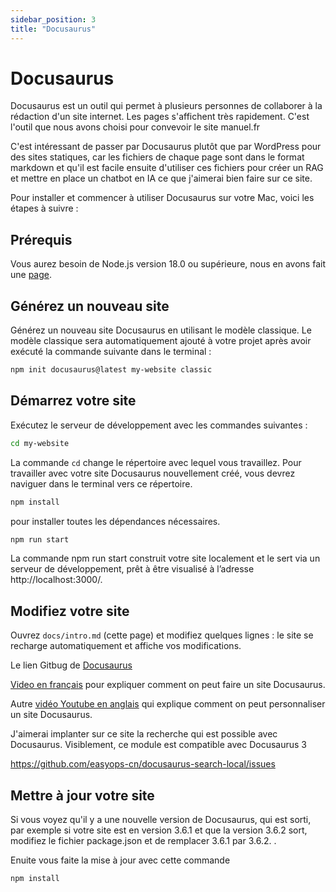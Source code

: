 ```yaml
---
sidebar_position: 3
title: "Docusaurus"
---
```


# Docusaurus

Docusaurus est un outil qui permet à plusieurs personnes de collaborer à la rédaction d'un site internet. Les pages s'affichent très rapidement. C'est l'outil que nous avons choisi pour convevoir le site manuel.fr

C'est intéressant de passer par Docusaurus plutôt que par WordPress pour des sites statiques, car les fichiers de chaque page sont dans le format markdown et qu'il est facile ensuite d'utiliser ces fichiers pour créer un RAG et mettre en place un chatbot en IA ce que j'aimerai bien faire sur ce site.


Pour installer et commencer à utiliser Docusaurus sur votre Mac, voici les étapes à suivre :

## Prérequis

Vous aurez besoin de Node.js version 18.0 ou supérieure, nous en avons fait une [page](/install/node_npm).

## Générez un nouveau site

Générez un nouveau site Docusaurus en utilisant le modèle classique. Le modèle classique sera automatiquement ajouté à votre projet après avoir exécuté la commande suivante dans le terminal :

```bash
npm init docusaurus@latest my-website classic
```

## Démarrez votre site

Exécutez le serveur de développement avec les commandes suivantes :
```bash
cd my-website
```

La commande `cd` change le répertoire avec lequel vous travaillez. Pour travailler avec votre site Docusaurus nouvellement créé, vous devrez naviguer dans le terminal vers ce répertoire.

```bash
npm install
```

pour installer toutes les dépendances nécessaires.

```bash
npm run start
```

La commande npm run start construit votre site localement et le sert via un serveur de développement, prêt à être visualisé à l’adresse http://localhost:3000/.

## Modifiez votre site

Ouvrez `docs/intro.md` (cette page) et modifiez quelques lignes : le site se recharge automatiquement et affiche vos modifications.

Le lien Gitbug de [Docusaurus](https://github.com/facebook/docusaurus)

[Video en français](https://www.youtube.com/watch?v=rKjyB_PKcV8) pour expliquer comment on peut faire un site Docusaurus.

Autre [vidéo Youtube en anglais](https://www.youtube.com/watch?v=xKOhIJQi84w) qui explique comment on peut personnaliser un site Docusaurus.

J'aimerai implanter sur ce site la recherche qui est possible avec Docusaurus. Visiblement, ce module est compatible avec Docusaurus 3

https://github.com/easyops-cn/docusaurus-search-local/issues

## Mettre à jour votre site

Si vous voyez qu'il y a une nouvelle version de Docusaurus, qui est sorti, par exemple si votre site est en version 3.6.1 et que la version 3.6.2 sort, modifiez le fichier package.json et de remplacer 3.6.1 par 3.6.2.
.

Enuite vous faite la mise à jour avec cette commande

```bash
npm install
```
